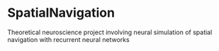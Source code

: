 # SpatialNavigation
Theoretical neuroscience project involving neural simulation of spatial navigation with recurrent neural networks

